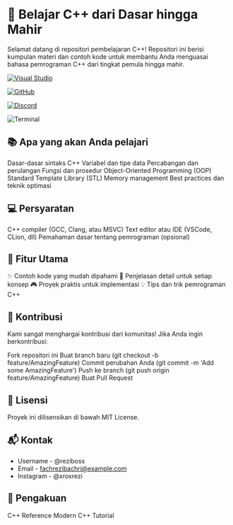 # 🚀 Belajar C++ dari Dasar hingga Mahir
Selamat datang di repositori pembelajaran C++! Repositori ini berisi kumpulan materi dan contoh kode untuk membantu Anda menguasai bahasa pemrograman C++ dari tingkat pemula hingga mahir.

[![Visual Studio](https://badgen.net/badge/icon/visualstudio?icon=visualstudio&label)](https://visualstudio.microsoft.com)

[![GitHub](https://badgen.net/badge/icon/github?icon=github&label)](https://github.com)

[![Discord](https://badgen.net/badge/icon/discord?icon=discord&label)](https://https://discord.com/)

![Terminal](https://badgen.net/badge/icon/terminal?icon=terminal&label)

## 📚 Apa yang akan Anda pelajari
Dasar-dasar sintaks C++
Variabel dan tipe data
Percabangan dan perulangan
Fungsi dan prosedur
Object-Oriented Programming (OOP)
Standard Template Library (STL)
Memory management
Best practices dan teknik optimasi

## 💻 Persyaratan
C++ compiler (GCC, Clang, atau MSVC)
Text editor atau IDE (VSCode, CLion, dll)
Pemahaman dasar tentang pemrograman (opsional)

## 🌟 Fitur Utama
✨ Contoh kode yang mudah dipahami
📝 Penjelasan detail untuk setiap konsep
🎮 Proyek praktis untuk implementasi
💡 Tips dan trik pemrograman C++

## 🤝 Kontribusi
Kami sangat menghargai kontribusi dari komunitas! Jika Anda ingin berkontribusi:

Fork repositori ini
Buat branch baru (git checkout -b feature/AmazingFeature)
Commit perubahan Anda (git commit -m 'Add some AmazingFeature')
Push ke branch (git push origin feature/AmazingFeature)
Buat Pull Request

## 📖 Lisensi
Proyek ini dilisensikan di bawah MIT License.

## 📬 Kontak
- Username - @reziboss
- Email - fachrezibachri@example.com
- Instagram - @xroxrezi

## 🙏 Pengakuan
C++ Reference
Modern C++ Tutorial
